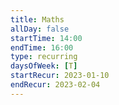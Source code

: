 ```yaml
---
title: Maths
allDay: false
startTime: 14:00
endTime: 16:00
type: recurring
daysOfWeek: [T]
startRecur: 2023-01-10
endRecur: 2023-02-04
---
```

